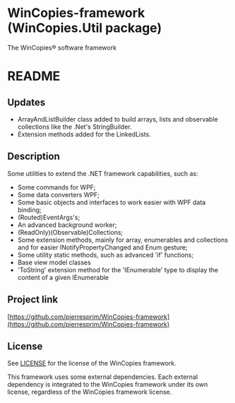 ﻿WinCopies-framework (WinCopies.Util package)
============================================

The WinCopies® software framework

README
======

Updates
-------

- ArrayAndListBuilder class added to build arrays, lists and observable collections like the .Net's StringBuilder.
- Extension methods added for the LinkedLists.

Description
-----------

Some utilities to extend the .NET framework capabilities, such as:

- Some commands for WPF;
- Some data converters WPF;
- Some basic objects and interfaces to work easier with WPF data binding;
- (Routed)EventArgs's;
- An advanced background worker;
- (ReadOnly)(Observable)Collections;
- Some extension methods, mainly for array, enumerables and collections and for easier INotifyPropertyChanged and Enum gesture;
- Some utility static methods, such as advanced 'if' functions;
- Base view model classes
- 'ToString' extension method for the 'IEnumerable' type to display the content of a given IEnumerable

Project link
------------

[https://github.com/pierresprim/WinCopies-framework](https://github.com/pierresprim/WinCopies-framework)

License
-------

See [LICENSE](https://github.com/pierresprim/WinCopies-framework/blob/master/LICENSE) for the license of the WinCopies framework.

This framework uses some external dependencies. Each external dependency is integrated to the WinCopies framework under its own license, regardless of the WinCopies framework license.
